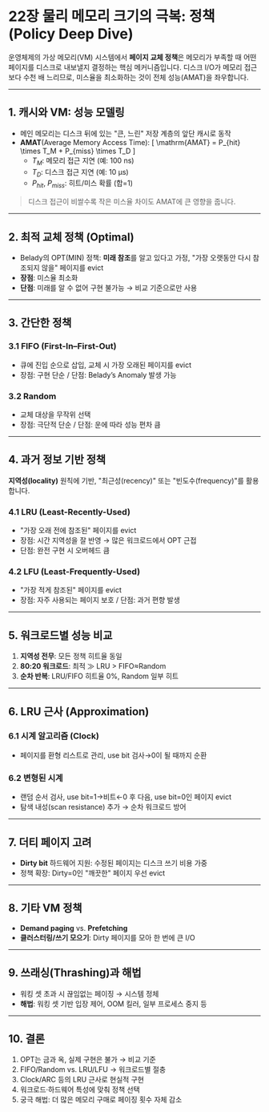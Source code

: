 # 22장 물리 메모리 크기의 극복: 정책 (Policy Deep Dive)

운영체제의 가상 메모리(VM) 시스템에서 **페이지 교체 정책**은 메모리가 부족할 때 어떤 페이지를 디스크로 내보낼지 결정하는 핵심 메커니즘입니다. 
디스크 I/O가 메모리 접근보다 수천 배 느리므로, 미스율을 최소화하는 것이 전체 성능(AMAT)을 좌우합니다.

---

## 1. 캐시와 VM: 성능 모델링

- 메인 메모리는 디스크 뒤에 있는 "큰, 느린" 저장 계층의 앞단 캐시로 동작
- **AMAT**(Average Memory Access Time):
  \[
  \mathrm{AMAT} = P_{hit} \times T_M + P_{miss} \times T_D
  \]
    - $T_M$: 메모리 접근 지연 (예: 100 ns)
    - $T_D$: 디스크 접근 지연 (예: 10 μs)
    - $P_{hit}$, $P_{miss}$: 히트/미스 확률 (합=1)

> 디스크 접근이 비쌀수록 작은 미스율 차이도 AMAT에 큰 영향을 줍니다.

---

## 2. 최적 교체 정책 (Optimal)

- Belady의 OPT(MIN) 정책: **미래 참조**를 알고 있다고 가정, "가장 오랫동안 다시 참조되지 않을" 페이지를 evict
- **장점**: 미스율 최소화
- **단점**: 미래를 알 수 없어 구현 불가능 → 비교 기준으로만 사용

---

## 3. 간단한 정책

### 3.1 FIFO (First-In–First-Out)
- 큐에 진입 순으로 삽입, 교체 시 가장 오래된 페이지를 evict
- 장점: 구현 단순 / 단점: Belady’s Anomaly 발생 가능

### 3.2 Random
- 교체 대상을 무작위 선택
- 장점: 극단적 단순 / 단점: 운에 따라 성능 편차 큼

---

## 4. 과거 정보 기반 정책

**지역성(locality)** 원칙에 기반, "최근성(recency)" 또는 "빈도수(frequency)"를 활용합니다.

### 4.1 LRU (Least-Recently-Used)
- "가장 오래 전에 참조된" 페이지를 evict
- 장점: 시간 지역성을 잘 반영 → 많은 워크로드에서 OPT 근접
- 단점: 완전 구현 시 오버헤드 큼

### 4.2 LFU (Least-Frequently-Used)
- "가장 적게 참조된" 페이지를 evict
- 장점: 자주 사용되는 페이지 보호 / 단점: 과거 편향 발생

---

## 5. 워크로드별 성능 비교

1. **지역성 전무**: 모든 정책 히트율 동일
2. **80:20 워크로드**: 최적 ≫ LRU > FIFO≈Random
3. **순차 반복**: LRU/FIFO 히트율 0%, Random 일부 히트

---

## 6. LRU 근사 (Approximation)

### 6.1 시계 알고리즘 (Clock)
- 페이지를 환형 리스트로 관리, use bit 검사→0이 될 때까지 순환

### 6.2 변형된 시계
- 랜덤 순서 검사, use bit=1→비트←0 후 다음, use bit=0인 페이지 evict
- 탐색 내성(scan resistance) 추가 → 순차 워크로드 방어

---

## 7. 더티 페이지 고려

- **Dirty bit** 하드웨어 지원: 수정된 페이지는 디스크 쓰기 비용 가중
- 정책 확장: Dirty=0인 "깨끗한" 페이지 우선 evict

---

## 8. 기타 VM 정책

- **Demand paging** vs. **Prefetching**
- **클러스터링/쓰기 모으기**: Dirty 페이지를 모아 한 번에 큰 I/O

---

## 9. 쓰래싱(Thrashing)과 해법

- 워킹 셋 초과 시 끊임없는 페이징 → 시스템 정체
- **해법**: 워킹 셋 기반 입장 제어, OOM 킬러, 일부 프로세스 중지 등

---

## 10. 결론

1. OPT는 금과 옥, 실제 구현은 불가 → 비교 기준
2. FIFO/Random vs. LRU/LFU → 워크로드별 절충
3. Clock/ARC 등의 LRU 근사로 현실적 구현
4. 워크로드·하드웨어 특성에 맞춰 정책 선택
5. 궁극 해법: 더 많은 메모리 구매로 페이징 횟수 자체 감소

